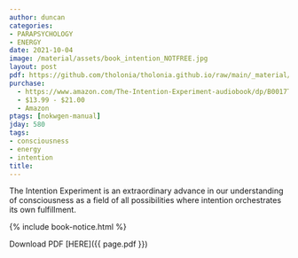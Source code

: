 ```yaml
---
author: duncan
categories:
- PARAPSYCHOLOGY
- ENERGY
date: 2021-10-04
image: /material/assets/book_intention_NOTFREE.jpg
layout: post
pdf: https://github.com/tholonia/tholonia.github.io/raw/main/_material/assets/book_intention_NOTFREE.zip
purchase: 
  - https://www.amazon.com/The-Intention-Experiment-audiobook/dp/B0017TZJJA
  - $13.99 - $21.00
  - Amazon
ptags: [nokwgen-manual]
jday: 580
tags:
- consciousness
- energy
- intention
title: 
---
```


The Intention Experiment is an extraordinary advance in our understanding of consciousness as a field of all possibilities where intention orchestrates its own fulfillment.

 <!--more-->

{% include book-notice.html %}

Download PDF  [HERE]({{ page.pdf }})